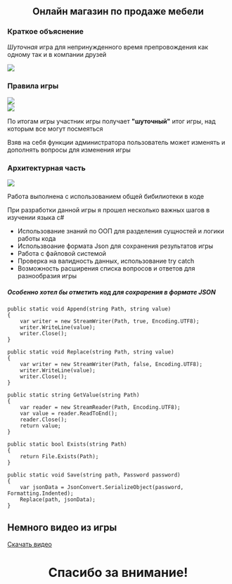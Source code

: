 <div class="text" align="center">
    <h2>Онлайн магазин по продаже мебели</h2>
</div>
<h3>Краткое объяснение</h3>
<p><em>Шуточная</em> игра для непринужденного время препровождения как одному так и в компании друзей </p>

<img src="https://github.com/user-attachments/assets/ca2907c0-4262-47ed-a176-837d4c91bd1c" />
<h3>Правила игры</h3>
<img src="https://github.com/user-attachments/assets/8e937d5e-cf31-42c4-85e1-fb5a768d6b19" />
<br />
<img src="https://github.com/user-attachments/assets/b66a1a28-428d-450c-bce6-2bf6d52f1b54" />
<br />
<p>По итогам игры участник игры получает <b>"шуточный"</b> итог игры, над которым все могут посмеяться</p>
<p>Взяв на себя функции администратора пользователь может изменять и дополнять вопросы для изменения игры</p>
<h3>Архитектурная часть</h3>
<img src="https://github.com/user-attachments/assets/c9da1e9f-2c1f-4989-93e1-8c8dc38a4a06" />
<p>Работа выполнена с использованием общей бибилиотеки в коде</p>
<p>При разработки данной игры я прошел несколько важных шагов в изучении языка с#</p>
<ul>
    <li>Использование знаний по ООП для разделения сущностей и логики работы кода</li>
    <li>Использвоание формата Json для сохранения результатов игры</li>
    <li>Работа с файловой системой</li>
    <li>Проверка на валидность данных, использование try catch</li>
    <li>Возможность расширения списка вопросов и ответов для разнообразия игры</li>
</ul>
<h5>Особенно хотел бы отметить код для сохрарения в формате JSON</h5>

    public static void Append(string Path, string value)
    {
        var writer = new StreamWriter(Path, true, Encoding.UTF8);
        writer.WriteLine(value);
        writer.Close();
    }

    public static void Replace(string Path, string value)
    {
        var writer = new StreamWriter(Path, false, Encoding.UTF8);
        writer.WriteLine(value);
        writer.Close();
    }

    public static string GetValue(string Path)
    {
        var reader = new StreamReader(Path, Encoding.UTF8);
        var value = reader.ReadToEnd();
        reader.Close();
        return value;
    }

    public static bool Exists(string Path)
    {
        return File.Exists(Path);
    }

    public static void Save(string path, Password password)
    {
        var jsonData = JsonConvert.SerializeObject(password, Formatting.Indented);
        Replace(path, jsonData);
    }
<h2>Немного видео из игры</h2>

<a href="https://github.com/user-attachments/assets/d20e4a77-47db-4a6b-b80a-0049d21bfd77">Скачать видео</a>
 
<div class="text" align="center">
    <h1>Спасибо за внимание!</h2>
</div>
